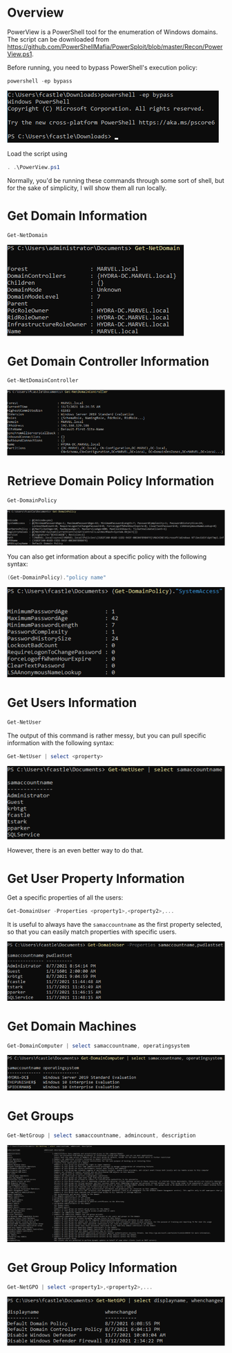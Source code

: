 # Overview

PowerView is a PowerShell tool for the enumeration of Windows domains. The script can be downloaded from https://github.com/PowerShellMafia/PowerSploit/blob/master/Recon/PowerView.ps1.

Before running, you need to bypass PowerShell's execution policy:

```powershell
powershell -ep bypass
```

![](res/Images/powershell-ep-bypass.png)

Load the script using

```powershell
. .\PowerView.ps1
```

Normally, you'd be running these commands through some sort of shell, but for the sake of simplicity, I will show them all run locally.

# Get Domain Information

```powershell
Get-NetDomain
```

![](res/Images/getnetdomain.png)

# Get Domain Controller Information

```powershell
Get-NetDomainController
```

![](res/Images/getnetdomaincontroller.png)

# Retrieve Domain Policy Information

```powershell
Get-DomainPolicy
```

![](res/Images/getdomainpolicy.png)

You can also get information about a specific policy with the following syntax:

```powershell
(Get-DomainPolicy)."policy name"
```

![](res/Images/getsystemaccessdomainpolicy.png)

# Get Users Information

```powershell
Get-NetUser
```

The output of this command is rather messy, but you can pull specific information with the following syntax:

```powershell
Get-NetUser | select <property>
```

![](res/Images/getnetusersamaccname.png)

However, there is an even better way to do that.

# Get User Property Information

Get a specific properties of all the users:
```powershell
Get-DomainUser -Properties <property1>,<property2>,...
```

It is useful to always have the `samaccountname` as the first property selected, so that you can easily match properties with specific users.

![](res/Images/getdomainuserproperty.png)

# Get Domain Machines

```powershell
Get-DomainComputer | select samaccountname, operatingsystem
```

![](res/Images/getdomaincomputers.png)

# Get Groups

```powershell
Get-NetGroup | select samaccountname, admincount, description
```

![](res/Images/getdomaingroups.png)

# Get Group Policy Information

```powershell
Get-NetGPO | select <property1>,<property2>,...
```

![](res/Images/getnetgpo.png)


